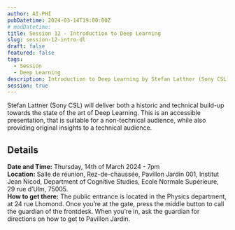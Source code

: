 ```yaml
---
author: AI-PHI
pubDatetime: 2024-03-14T19:00:00Z
# modDatetime:
title: Session 12 - Introduction to Deep Learning
slug: session-12-intro-dl
draft: false
featured: false
tags:
  - Session
  - Deep Learning
description: Introduction to Deep Learning by Stefan Lattner (Sony CSL)
session: true
---
```


Stefan Lattner (Sony CSL) will deliver both a historic and technical build-up towards the state of the art of Deep Learning. This is an accessible presentation, that is suitable for a non-technical audience, while also providing original insights to a technical audience.

<!-- PDF: AI-PHI-12-Introduction_to_Deep_Learning.pdf | title: A comprehensive introduction to Deep Learning by Stefan Lattner | type: presentation -->

<!-- PDF: AI-PHI-12-Preamble.pdf | title: Preamble for the Introduction to Deep Learning Presentation | type: preamble -->

## Details

**Date and Time:** Thursday, 14th of March 2024 - 7pm  
**Location:** Salle de réunion, Rez-de-chaussée, Pavillon Jardin 001, Institut Jean Nicod, Department of Cognitive Studies, Ecole Normale Supérieure, 29 rue d’Ulm, 75005.  
**How to get there:** The public entrance is located in the Physics department, at 24 rue Lhomond. Once you’re at the gate, press the middle button to call the guardian of the frontdesk. When you’re in, ask the guardian for directions on how to get to Pavillon Jardin.
